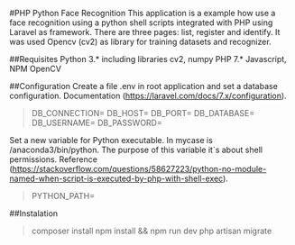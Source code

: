 #PHP Python Face Recognition
This application is a example how use a face recognition using a python shell scripts integrated with PHP using Laravel as framework. There are three pages: list, register and identify. It was used Opencv (cv2) as library for training datasets and recognizer.

##Requisites
Python 3.* including libraries cv2, numpy
PHP 7.*
Javascript, NPM
OpenCV

##Configuration
Create a file .env in root application and set a database configuration. Documentation (https://laravel.com/docs/7.x/configuration).

>DB_CONNECTION=
>DB_HOST=
>DB_PORT=
>DB_DATABASE=
>DB_USERNAME=
>DB_PASSWORD=

Set a new variable for Python executable. In mycase is /anaconda3/bin/python. The purpose of this variable it`s about shell permissions. Reference (https://stackoverflow.com/questions/58627223/python-no-module-named-when-script-is-executed-by-php-with-shell-exec).

>PYTHON_PATH=

##Instalation
>composer install
>npm install && npm run dev
>php artisan migrate
